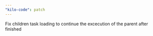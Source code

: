 ```yaml
---
"kilo-code": patch
---
```


Fix children task loading to continue the excecution of the parent after finished
